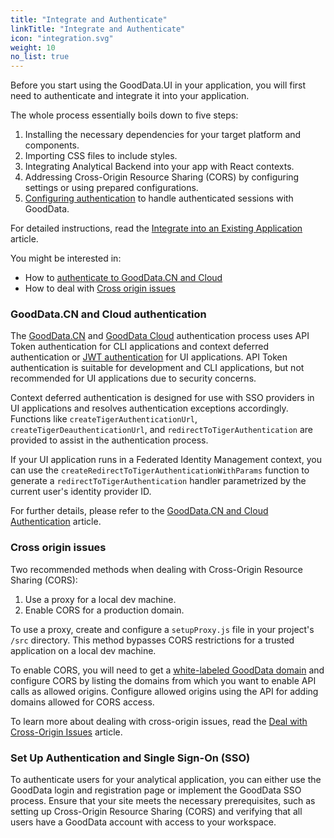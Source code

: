```yaml
---
title: "Integrate and Authenticate"
linkTitle: "Integrate and Authenticate"
icon: "integration.svg"
weight: 10
no_list: true
---
```


Before you start using the GoodData.UI in your application, you will first need to authenticate and integrate it into your application.

The whole process essentially boils down to five steps:

1. Installing the necessary dependencies for your target platform and components.
2. Importing CSS files to include styles.
3. Integrating Analytical Backend into your app with React contexts.
4. Addressing Cross-Origin Resource Sharing (CORS) by configuring settings or using prepared configurations.
5. [Configuring authentication](./cn_and_cloud_authentication/) to handle authenticated sessions with GoodData.

For detailed instructions, read the [Integrate into an Existing Application](./cn_and_cloud_integration/) article.

You might be interested in:

-   How to [authenticate to GoodData.CN and Cloud](./cn_and_cloud_authentication/)
-   How to deal with [Cross origin issues](./cross_origin_issues/)

### GoodData.CN and Cloud authentication

The [GoodData.CN](https://www.gooddata.com/docs/cloud-native/) and [GoodData Cloud](https://www.gooddata.com/docs/cloud/) authentication process uses API Token authentication for CLI applications and context deferred authentication or [JWT authentication](https://jwt.io/introduction) for UI applications. API Token authentication is suitable for development and CLI applications, but not recommended for UI applications due to security concerns.

Context deferred authentication is designed for use with SSO providers in UI applications and resolves authentication exceptions accordingly. Functions like `createTigerAuthenticationUrl`, `createTigerDeauthenticationUrl`, and `redirectToTigerAuthentication` are provided to assist in the authentication process.

If your UI application runs in a Federated Identity Management context, you can use the `createRedirectToTigerAuthenticationWithParams` function to generate a `redirectToTigerAuthentication` handler parametrized by the current user's identity provider ID.

For further details, please refer to the [GoodData.CN and Cloud Authentication](./cn_and_cloud_authentication/) article.

### Cross origin issues

Two recommended methods when dealing with Cross-Origin Resource Sharing (CORS):

1. Use a proxy for a local dev machine.
2. Enable CORS for a production domain.

To use a proxy, create and configure a `setupProxy.js` file in your project's `/src` directory. This method bypasses CORS restrictions for a trusted application on a local dev machine.

To enable CORS, you will need to get a [white-labeled GoodData domain](https://www.gooddata.com/docs/cloud/customize-appearance/white-label-your-organization/) and configure CORS by listing the domains from which you want to enable API calls as allowed origins. Configure allowed origins using the API for adding domains allowed for CORS access.

To learn more about dealing with cross-origin issues, read the [Deal with Cross-Origin Issues](./cross_origin_issues/) article.

### Set Up Authentication and Single Sign-On (SSO)

To authenticate users for your analytical application, you can either use the GoodData login and registration page or implement the GoodData SSO process. Ensure that your site meets the necessary prerequisites, such as setting up Cross-Origin Resource Sharing (CORS) and verifying that all users have a GoodData account with access to your workspace.
